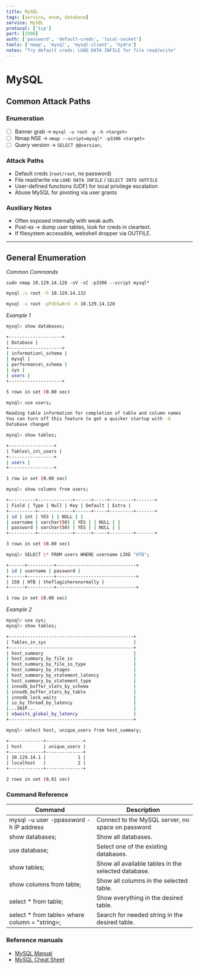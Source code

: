 ```yaml
---
title: MySQL
tags: [service, enum, database]
service: MySQL
protocol: ['tcp']
port: [3306]
auth: ['password', 'default-creds', 'local-socket']
tools: ['nmap', 'mysql', 'mysql-client', 'hydra']
notes: "Try default creds; LOAD DATA INFILE for file read/write"
---
```


# MySQL

## Common Attack Paths

### Enumeration
- [ ] Banner grab → `mysql -u root -p -h <target>`
- [ ] Nmap NSE → `nmap --script=mysql* -p3306 <target>`
- [ ] Query version → `SELECT @@version;`

### Attack Paths
- Default creds (`root/root`, no password)
- File read/write via `LOAD DATA INFILE` / `SELECT INTO OUTFILE`
- User-defined functions (UDF) for local privilege escalation
- Abuse MySQL for pivoting via user grants

### Auxiliary Notes
- Often exposed internally with weak auth.
- Post-ex → dump user tables, look for creds in cleartext.
- If filesystem accessible, webshell dropper via OUTFILE.

---

## General Enumeration

*Common Commands*

`sudo nmap 10.129.14.128 -sV -sC -p3306 --script mysql*`

```bash
mysql -u root -h 10.129.14.132

mysql -u root -pP4SSw0rd -h 10.129.14.128
```

*Example 1*

```bash
mysql> show databases;

+--------------------+
| Database |
+--------------------+
| information\_schema |
| mysql |
| performance\_schema |
| sys |
| users |
+--------------------+

5 rows in set (0.00 sec)

mysql> use users;

Reading table information for completion of table and column names
You can turn off this feature to get a quicker startup with -A
Database changed

mysql> show tables;

+-----------------+
| Tables\_in\_users |
+-----------------+
| users |
+-----------------+

1 row in set (0.00 sec)

mysql> show columns from users;

+----------+-------------+------+-----+---------+-------+
| Field | Type | Null | Key | Default | Extra |
+----------+-------------+------+-----+---------+-------+
| id | int | YES | | NULL | |
| username | varchar(50) | YES | | NULL | |
| password | varchar(50) | YES | | NULL | |
+----------+-------------+------+-----+---------+-------+

3 rows in set (0.00 sec)

mysql> SELECT \* FROM users WHERE username LIKE "HTB";

+------+----------+------------------------------+
| id | username | password |
+------+----------+------------------------------+
| 150 | HTB | theflagisherenormally |
+------+----------+------------------------------+

1 row in set (0.00 sec)
```

*Example 2*

```bash
mysql> use sys;
mysql> show tables;

+-----------------------------------------------+
| Tables_in_sys                                 |
+-----------------------------------------------+
| host_summary                                  |
| host_summary_by_file_io                       |
| host_summary_by_file_io_type                  |
| host_summary_by_stages                        |
| host_summary_by_statement_latency             |
| host_summary_by_statement_type                |
| innodb_buffer_stats_by_schema                 |
| innodb_buffer_stats_by_table                  |
| innodb_lock_waits                             |
| io_by_thread_by_latency                       |
|...SNIP...                                     |
| x$waits_global_by_latency                     |
+-----------------------------------------------+

mysql> select host, unique_users from host_summary;

+-------------+--------------+
| host        | unique_users |
+-------------+--------------+
| 10.129.14.1 |            1 |
| localhost   |            2 |
+-------------+--------------+

2 rows in set (0,01 sec)
```

### Command Reference


| Command | Description |
| --- |  --- |
| mysql -u user -ppassword -h IP address | Connect to the MySQL server, no space on password |
| show databases; | Show all databases. |
| use database; | Select one of the existing databases. |
| show tables; | Show all available tables in the selected database. |
| show columns from table; | Show all columns in the selected table. |
| select \* from table; | Show everything in the desired table. |
| select \* from table> where column = "string>; | Search for needed string in the desired table. |

### Reference manuals

- [MySQL Manual](https://dev.mysql.com/doc/refman/8.0/en/system-schema.html#:~:text=The%20mysql%20schema%20is%20the,used%20for%20other%20operational%20purposes)
- [MySQL Cheat Sheet](https://www.bytebase.com/reference/mysql/how-to/top-mysql-commands-with-examples/)
